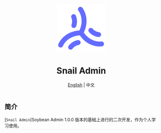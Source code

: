 <div align="center">
	<img src="./public/favicon.svg" width="160" />
	<h1>Snail Admin</h1>
  <span><a href="./README.zh_CN.md">English</a> | 中文</span>
</div>
<br />


## 简介

[`Snail Admin`]Soybean Admin 1.0.0 版本的基础上进行的二次开发，作为个人学习使用。
